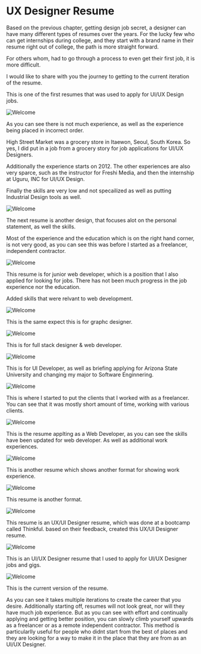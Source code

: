 # UX Designer Resume

Based on the previous chapter, getting design job secret, a designer can have many different types of resumes over the years. For the lucky few who can get internships during college, and they start with a brand name in their resume right out of college, the path is more straight forward.

For others whom, had to go through a process to even get their first job, it is more difficult.

I would like to share with you the journey to getting to the current iteration of the resume.

This is one of the first resumes that was used to apply for UI/UX Design jobs.

![Welcome](../../../files/img/resumes/old_res-01.png)

As you can see there is not much experience, as well as the experience being placed in incorrect order.

High Street Market was a grocery store in Itaewon, Seoul, South Korea. So yes, I did put in a job from a grocery story for job applications for UI/UX Designers.

Additionally the experience starts on 2012. The other experiences are also very sparce, such as the instructor for Freshi Media, and then the internship at Uguru, INC for UI/UX Design.

Finally the skills are very low and not specailized as well as putting Industrial Design tools as well.

![Welcome](../../../files/img/resumes/old_res-02.png)

The next resume is another design, that focuses alot on the personal statement, as well the skills.

Most of the experience and the education which is on the right hand corner, is not very good, as you can see this was before I started as a freelancer, independent contractor.

![Welcome](../../../files/img/resumes/old_res-03.png)

This resume is for junior web developer, which is a position that I also applied for looking for jobs. There has not been much progress in the job experience nor the education. 

Added skills that were relvant to web development.

![Welcome](../../../files/img/resumes/old_res-04.png)

This is the same expect this is for graphc designer.

![Welcome](../../../files/img/resumes/old_res-05.png)

This is for full stack designer & web developer.

![Welcome](../../../files/img/resumes/old_res-06.png)

This is for UI Developer, as well as briefing applying for Arizona State University and changing my major to Software Enginnering.

![Welcome](../../../files/img/resumes/old_res-07.png)

This is where I started to put the clients that I worked with as a freelancer. You can see that it was mostly short amount of time, working with various clients.

![Welcome](../../../files/img/resumes/old_res-08.png)

This is the resume applting as a Web Developer, as you can see the skills have been updated for web developer. As well as additional work experiences.

![Welcome](../../../files/img/resumes/old_res-09.png)

This is another resume which shows another format for showing work experience.

![Welcome](../../../files/img/resumes/old_res-10.png)

This resume is another format.

![Welcome](../../../files/img/resumes/old_res-11.png)

This resume is an UX/UI Designer resume, which was done at a bootcamp called Thinkful. based on their feedback, created this UX/UI Designer resume.

![Welcome](../../../files/img/resumes/old_res-12.png)

This is an UI/UX Designer resume that I used to apply for UI/UX Designer jobs and gigs.

![Welcome](../../../files/img/resume.jpg)

This is the current version of the resume.

As you can see it takes multiple iterations to create the career that you desire. Additionally starting off, resumes will not look great, nor will they have much job experience. But as you can see with effort and continually applying and getting better position, you can slowly climb yourself upwards as a freelancer or as a remote independent contractor. This method is particularlly useful for people who didnt start from the best of places and they are looking for a way to make it in the place that they are from as an UI/UX Designer. 